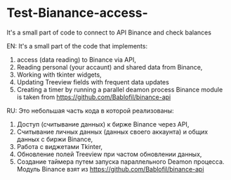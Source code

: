 # Test-Bianance-access-
It's a small part of code to connect to API Binance and check balances

EN: It's a small part of the code that implements:
1. access (data reading) to Binance via API, 
2. Reading personal (your accaunt) and shared data from Binance,
3. Working with tkinter widgets, 
4. Updating Treeview fields with frequent data updates
5. Creating a timer by running a parallel deamon process
Binance module is taken from https://github.com/Bablofil/binance-api

RU: Это небольшая часть кода в которой реализованы:
1. Доступ (считывание данных) к бирже Binance через API,
2. Считывание личных данных (данных своего аккаунта) и общих данных с биржи Binance,
3. Работа с виджетами Tkinter,
4. Обновление полей Treeview при частом обновлении данных,
5. Создание таймера путем запуска параллельного Deamon процесса.
Модуль Binance взят из https://github.com/Bablofil/binance-api
